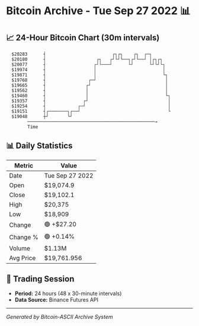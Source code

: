 # Bitcoin Archive - Tue Sep 27 2022 📊

## 📈 24-Hour Bitcoin Chart (30m intervals)

```
  $20283      ┤                         ┌┐┌┐    ┌┐  ┌─┐        
  $20180      ┤                   ┌┐   ┌┘└┘└──┐┌┘└──┘ │┌┐┌┐    
  $20077      ┤                  ┌┘└───┘      └┘      └┘└┘└┐   
  $19974      ┤                  │                         │   
  $19871      ┤                  │                         └┐  
  $19768      ┤                ┌─┘                          │  
  $19665      ┤               ┌┘                            │  
  $19562      ┤               │                             │  
  $19460      ┤               │                             └┐ 
  $19357      ┤              ┌┘                              │ 
  $19254      ┤            ┌─┘                               │ 
  $19151      ┤┌───────┐┌──┘                                 └ 
  $19048      ┼┘       └┘                                      
        ────────────────────────────────────────────────→
        Time
```

## 📊 Daily Statistics

| Metric | Value |
|--------|-------|
| Date | Tue Sep 27 2022 |
| Open | $19,074.9 |
| Close | $19,102.1 |
| High | $20,375 |
| Low | $18,909 |
| Change | 🟢 +$27.20 |
| Change % | 🟢 +0.14% |
| Volume | $1.13M |
| Avg Price | $19,761.956 |

## 📅 Trading Session

- **Period:** 24 hours (48 x 30-minute intervals)
- **Data Source:** Binance Futures API

---
*Generated by Bitcoin-ASCII Archive System*

